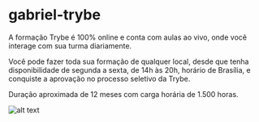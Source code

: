 # gabriel-trybe
A formação Trybe é 100% online e conta com aulas ao vivo, onde você interage com sua turma diariamente.

Você pode fazer toda sua formação de qualquer local, desde que tenha disponibilidade de segunda a sexta, de 14h às 20h, horário de Brasília, e conquiste a aprovação no processo seletivo da Trybe.

Duração aproximada de 12 meses com carga horária de 1.500 horas.

![alt text](https://uploads-ssl.webflow.com/5dbd9ce75ad64f24b67f0932/5dbdd9165ad64f5e29811c52_BRAND3-p-500.png)
